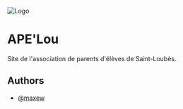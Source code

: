 ![Logo](https://cdn.helloasso.com/img/photos/adhesions/croppedimage-79bce1eb05554e0fb2a4f9b70348331c.png?resize=fill:1920:250)

# APE'Lou

Site de l'association de parents d'élèves de Saint-Loubès.

## Authors

- [@maxew](https://github.com/maxew33)